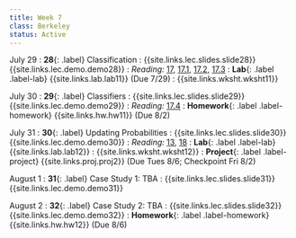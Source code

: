 ```yaml
---
title: Week 7
class: Berkeley
status: Active
---
```


July 29
: **28**{: .label} Classification
    : {{site.links.lec.slides.slide28}} {{site.links.lec.demo.demo28}}
: _Reading:_ [17](https://inferentialthinking.com/chapters/17/Classification.html), [17.1](https://inferentialthinking.com/chapters/17/1/Nearest_Neighbors.html), [17.2](https://inferentialthinking.com/chapters/17/2/Training_and_Testing.html), [17.3](https://inferentialthinking.com/chapters/17/3/Rows_of_Tables.html)
: **Lab**{: .label .label-lab} {{site.links.lab.lab11}} (Due 7/29)
    : {{site.links.wksht.wksht11}}

July 30
: **29**{: .label} Classifiers
    : {{site.links.lec.slides.slide29}} {{site.links.lec.demo.demo29}}
: _Reading:_ [17.4](https://inferentialthinking.com/chapters/17/4/Implementing_the_Classifier.html)
: **Homework**{: .label .label-homework} {{site.links.hw.hw11}} (Due 8/2)

July 31
: **30**{: .label} Updating Probabilities
    : {{site.links.lec.slides.slide30}} {{site.links.lec.demo.demo30}}
: _Reading:_ [13](https://inferentialthinking.com/chapters/13/Estimation.html), [18](https://inferentialthinking.com/chapters/18/Updating_Predictions.html)
: **Lab**{: .label .label-lab} {{site.links.lab.lab12}}
    : {{site.links.wksht.wksht12}}
: **Project**{: .label .label-project} {{site.links.proj.proj2}} (Due Tues 8/6; Checkpoint Fri 8/2)

August 1
: **31**{: .label} Case Study 1: TBA
    : {{site.links.lec.slides.slide31}} {{site.links.lec.demo.demo31}}

August 2
: **32**{: .label} Case Study 2: TBA
    : {{site.links.lec.slides.slide32}} {{site.links.lec.demo.demo32}}
: **Homework**{: .label .label-homework} {{site.links.hw.hw12}} (Due 8/6)
